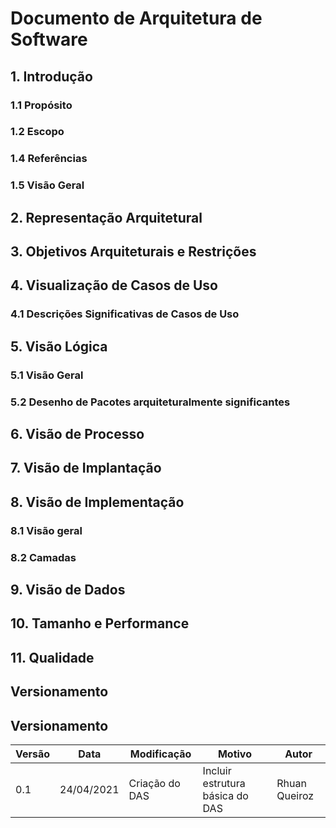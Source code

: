 # Documento de Arquitetura de Software

## 1. Introdução

### 1.1 Propósito

### 1.2 Escopo

### 1.4 Referências

### 1.5 Visão Geral

## 2. Representação Arquitetural

## 3. Objetivos Arquiteturais e Restrições

## 4. Visualização de Casos de Uso

### 4.1 Descrições Significativas de Casos de Uso

## 5. Visão Lógica

### 5.1 Visão Geral

### 5.2 Desenho de Pacotes arquiteturalmente significantes

## 6. Visão de Processo

## 7. Visão de Implantação

## 8. Visão de Implementação

### 8.1 Visão geral

### 8.2 Camadas

## 9. Visão de Dados

## 10. Tamanho e Performance

## 11. Qualidade

## Versionamento

## Versionamento

| Versão | Data       | Modificação    | Motivo                          | Autor         |
| ------ | ---------- | -------------- | ------------------------------- | ------------- |
| 0.1    | 24/04/2021 | Criação do DAS | Incluir estrutura básica do DAS | Rhuan Queiroz |
